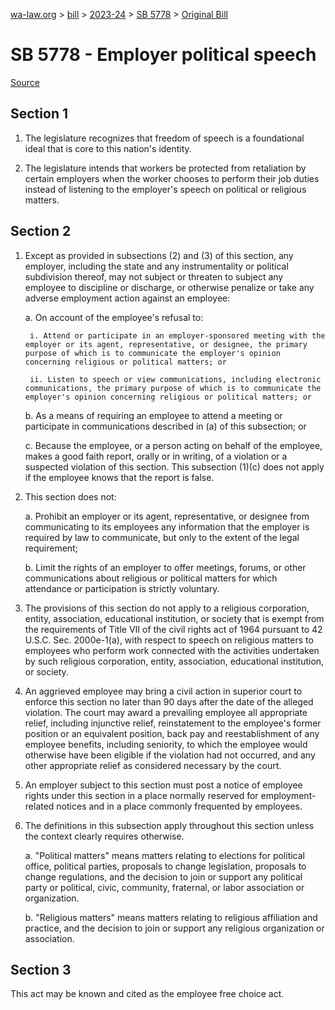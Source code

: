 [wa-law.org](/) > [bill](/bill/) > [2023-24](/bill/2023-24/) > [SB 5778](/bill/2023-24/sb/5778/) > [Original Bill](/bill/2023-24/sb/5778/1/)

# SB 5778 - Employer political speech

[Source](http://lawfilesext.leg.wa.gov/biennium/2023-24/Pdf/Bills/Senate%20Bills/5778.pdf)

## Section 1
1. The legislature recognizes that freedom of speech is a foundational ideal that is core to this nation's identity.

2. The legislature intends that workers be protected from retaliation by certain employers when the worker chooses to perform their job duties instead of listening to the employer's speech on political or religious matters.

## Section 2
1. Except as provided in subsections (2) and (3) of this section, any employer, including the state and any instrumentality or political subdivision thereof, may not subject or threaten to subject any employee to discipline or discharge, or otherwise penalize or take any adverse employment action against an employee:

    a. On account of the employee's refusal to:

        i. Attend or participate in an employer-sponsored meeting with the employer or its agent, representative, or designee, the primary purpose of which is to communicate the employer's opinion concerning religious or political matters; or

        ii. Listen to speech or view communications, including electronic communications, the primary purpose of which is to communicate the employer's opinion concerning religious or political matters; or

    b. As a means of requiring an employee to attend a meeting or participate in communications described in (a) of this subsection; or

    c. Because the employee, or a person acting on behalf of the employee, makes a good faith report, orally or in writing, of a violation or a suspected violation of this section. This subsection (1)(c) does not apply if the employee knows that the report is false.

2. This section does not:

    a. Prohibit an employer or its agent, representative, or designee from communicating to its employees any information that the employer is required by law to communicate, but only to the extent of the legal requirement;

    b. Limit the rights of an employer to offer meetings, forums, or other communications about religious or political matters for which attendance or participation is strictly voluntary.

3. The provisions of this section do not apply to a religious corporation, entity, association, educational institution, or society that is exempt from the requirements of Title VII of the civil rights act of 1964 pursuant to 42 U.S.C. Sec. 2000e-1(a), with respect to speech on religious matters to employees who perform work connected with the activities undertaken by such religious corporation, entity, association, educational institution, or society.

4. An aggrieved employee may bring a civil action in superior court to enforce this section no later than 90 days after the date of the alleged violation. The court may award a prevailing employee all appropriate relief, including injunctive relief, reinstatement to the employee's former position or an equivalent position, back pay and reestablishment of any employee benefits, including seniority, to which the employee would otherwise have been eligible if the violation had not occurred, and any other appropriate relief as considered necessary by the court.

5. An employer subject to this section must post a notice of employee rights under this section in a place normally reserved for employment-related notices and in a place commonly frequented by employees.

6. The definitions in this subsection apply throughout this section unless the context clearly requires otherwise.

    a. "Political matters" means matters relating to elections for political office, political parties, proposals to change legislation, proposals to change regulations, and the decision to join or support any political party or political, civic, community, fraternal, or labor association or organization.

    b. "Religious matters" means matters relating to religious affiliation and practice, and the decision to join or support any religious organization or association.

## Section 3
This act may be known and cited as the employee free choice act.
